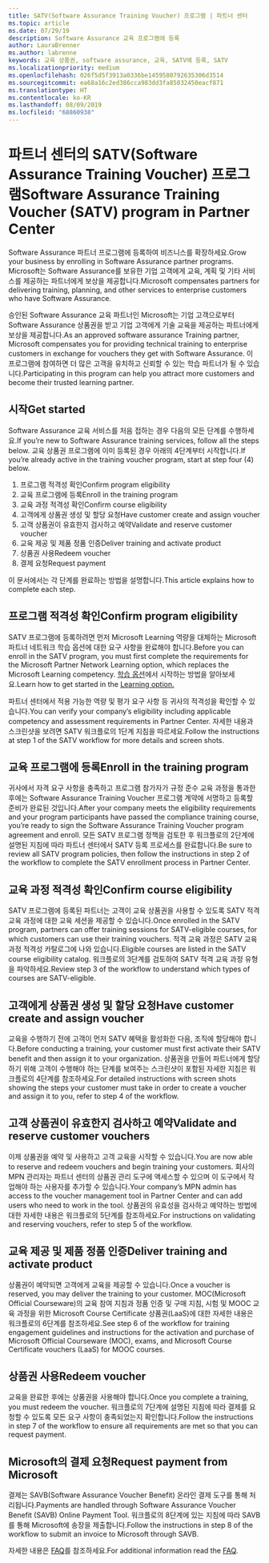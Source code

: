```yaml
---
title: SATV(Software Assurance Training Voucher) 프로그램 | 파트너 센터
ms.topic: article
ms.date: 07/29/19
description: Software Assurance 교육 프로그램에 등록
author: LauraBrenner
ms.author: labrenne
keywords: 교육 상품권, software assurance, 교육, SATV에 등록, SATV
ms.localizationpriority: medium
ms.openlocfilehash: 026f5d5f3913a0336be1459580792635306d3514
ms.sourcegitcommit: ea68a16c2ed386cca983dd3fa85032450eacf871
ms.translationtype: HT
ms.contentlocale: ko-KR
ms.lasthandoff: 08/09/2019
ms.locfileid: "68860938"
---
```

# <a name="software-assurance-training-voucher-satv-program-in-partner-center"></a><span data-ttu-id="aaa2f-104">파트너 센터의 SATV(Software Assurance Training Voucher) 프로그램</span><span class="sxs-lookup"><span data-stu-id="aaa2f-104">Software Assurance Training Voucher (SATV) program in Partner Center</span></span>

<span data-ttu-id="aaa2f-105">Software Assurance 파트너 프로그램에 등록하여 비즈니스를 확장하세요.</span><span class="sxs-lookup"><span data-stu-id="aaa2f-105">Grow your business by enrolling in Software Assurance partner programs.</span></span> <span data-ttu-id="aaa2f-106">Microsoft는 Software Assurance를 보유한 기업 고객에게 교육, 계획 및 기타 서비스를 제공하는 파트너에게 보상을 제공합니다.</span><span class="sxs-lookup"><span data-stu-id="aaa2f-106">Microsoft compensates partners for delivering training, planning, and other services to enterprise customers who have Software Assurance.</span></span> 

<span data-ttu-id="aaa2f-107">승인된 Software Assurance 교육 파트너인 Microsoft는 기업 고객으로부터 Software Assurance 상품권을 받고 기업 고객에게 기술 교육을 제공하는 파트너에게 보상을 제공합니다.</span><span class="sxs-lookup"><span data-stu-id="aaa2f-107">As an approved software assurance Training partner, Microsoft compensates you for providing technical training to enterprise customers in exchange for vouchers they get with Software Assurance.</span></span> <span data-ttu-id="aaa2f-108">이 프로그램에 참여하면 더 많은 고객을 유치하고 신뢰할 수 있는 학습 파트너가 될 수 있습니다.</span><span class="sxs-lookup"><span data-stu-id="aaa2f-108">Participating in this program can help you attract more customers and become their trusted learning partner.</span></span>

## <a name="get-started"></a><span data-ttu-id="aaa2f-109">시작</span><span class="sxs-lookup"><span data-stu-id="aaa2f-109">Get started</span></span>

<span data-ttu-id="aaa2f-110">Software Assurance 교육 서비스를 처음 접하는 경우 다음의 모든 단계를 수행하세요.</span><span class="sxs-lookup"><span data-stu-id="aaa2f-110">If you’re new to Software Assurance training services, follow all the steps below.</span></span> <span data-ttu-id="aaa2f-111">교육 상품권 프로그램에 이미 등록된 경우 아래의 4단계부터 시작합니다.</span><span class="sxs-lookup"><span data-stu-id="aaa2f-111">If you’re already active in the training voucher program, start at step four (4) below.</span></span> 

1. <span data-ttu-id="aaa2f-112">프로그램 적격성 확인</span><span class="sxs-lookup"><span data-stu-id="aaa2f-112">Confirm program eligibility</span></span>
2. <span data-ttu-id="aaa2f-113">교육 프로그램에 등록</span><span class="sxs-lookup"><span data-stu-id="aaa2f-113">Enroll in the training program</span></span>
3. <span data-ttu-id="aaa2f-114">교육 과정 적격성 확인</span><span class="sxs-lookup"><span data-stu-id="aaa2f-114">Confirm course eligibility</span></span>
4. <span data-ttu-id="aaa2f-115">고객에게 상품권 생성 및 할당 요청</span><span class="sxs-lookup"><span data-stu-id="aaa2f-115">Have customer create and assign voucher</span></span>
5. <span data-ttu-id="aaa2f-116">고객 상품권이 유효한지 검사하고 예약</span><span class="sxs-lookup"><span data-stu-id="aaa2f-116">Validate and reserve customer voucher</span></span>
6. <span data-ttu-id="aaa2f-117">교육 제공 및 제품 정품 인증</span><span class="sxs-lookup"><span data-stu-id="aaa2f-117">Deliver training and activate product</span></span>
7. <span data-ttu-id="aaa2f-118">상품권 사용</span><span class="sxs-lookup"><span data-stu-id="aaa2f-118">Redeem voucher</span></span>
8. <span data-ttu-id="aaa2f-119">결제 요청</span><span class="sxs-lookup"><span data-stu-id="aaa2f-119">Request payment</span></span>

<span data-ttu-id="aaa2f-120">이 문서에서는 각 단계를 완료하는 방법을 설명합니다.</span><span class="sxs-lookup"><span data-stu-id="aaa2f-120">This article explains how to complete each step.</span></span>

## <a name="confirm-program-eligibility"></a><span data-ttu-id="aaa2f-121">프로그램 적격성 확인</span><span class="sxs-lookup"><span data-stu-id="aaa2f-121">Confirm program eligibility</span></span>

<span data-ttu-id="aaa2f-122">SATV 프로그램에 등록하려면 먼저 Microsoft Learning 역량을 대체하는 Microsoft 파트너 네트워크 학습 옵션에 대한 요구 사항을 완료해야 합니다.</span><span class="sxs-lookup"><span data-stu-id="aaa2f-122">Before you can enroll in the SATV program, you must first complete the requirements for the Microsoft Partner Network Learning option, which replaces the Microsoft Learning competency.</span></span> <span data-ttu-id="aaa2f-123">[학습 옵션](https://partner.microsoft.com/marketing/details/learning-option-enrollment#/)에서 시작하는 방법을 알아보세요.</span><span class="sxs-lookup"><span data-stu-id="aaa2f-123">Learn how to get started in the [Learning option.](https://partner.microsoft.com/marketing/details/learning-option-enrollment#/)</span></span>

<span data-ttu-id="aaa2f-124">파트너 센터에서 적용 가능한 역량 및 평가 요구 사항 등 귀사의 적격성을 확인할 수 있습니다.</span><span class="sxs-lookup"><span data-stu-id="aaa2f-124">You can verify your company’s eligibility including applicable competency and assessment requirements in Partner Center.</span></span> <span data-ttu-id="aaa2f-125">자세한 내용과 스크린샷을 보려면 SATV 워크플로의 1단계 지침을 따르세요.</span><span class="sxs-lookup"><span data-stu-id="aaa2f-125">Follow the instructions at step 1 of the SATV workflow for more details and screen shots.</span></span>

## <a name="enroll-in-the-training-program"></a><span data-ttu-id="aaa2f-126">교육 프로그램에 등록</span><span class="sxs-lookup"><span data-stu-id="aaa2f-126">Enroll in the training program</span></span>

<span data-ttu-id="aaa2f-127">귀사에서 자격 요구 사항을 충족하고 프로그램 참가자가 규정 준수 교육 과정을 통과한 후에는 Software Assurance Training Voucher 프로그램 계약에 서명하고 등록할 준비가 완료된 것입니다.</span><span class="sxs-lookup"><span data-stu-id="aaa2f-127">After your company meets the eligibility requirements and your program participants have passed the compliance training course, you’re ready to sign the Software Assurance Training Voucher program agreement and enroll.</span></span> <span data-ttu-id="aaa2f-128">모든 SATV 프로그램 정책을 검토한 후 워크플로의 2단계에 설명된 지침에 따라 파트너 센터에서 SATV 등록 프로세스를 완료합니다.</span><span class="sxs-lookup"><span data-stu-id="aaa2f-128">Be sure to review all SATV program policies, then follow the instructions in step 2 of the workflow to complete the SATV enrollment process in Partner Center.</span></span>   


## <a name="confirm-course-eligibility"></a><span data-ttu-id="aaa2f-129">교육 과정 적격성 확인</span><span class="sxs-lookup"><span data-stu-id="aaa2f-129">Confirm course eligibility</span></span>
<span data-ttu-id="aaa2f-130">SATV 프로그램에 등록된 파트너는 고객이 교육 상품권을 사용할 수 있도록 SATV 적격 교육 과정에 대한 교육 세션을 제공할 수 있습니다.</span><span class="sxs-lookup"><span data-stu-id="aaa2f-130">Once enrolled in the SATV program, partners can offer training sessions for SATV-eligible courses, for which customers can use their training vouchers.</span></span> <span data-ttu-id="aaa2f-131">적격 교육 과정은 SATV 교육 과정 적격성 카탈로그에 나와 있습니다.</span><span class="sxs-lookup"><span data-stu-id="aaa2f-131">Eligible courses are listed in the SATV course eligibility catalog.</span></span> <span data-ttu-id="aaa2f-132">워크플로의 3단계를 검토하여 SATV 적격 교육 과정 유형을 파악하세요.</span><span class="sxs-lookup"><span data-stu-id="aaa2f-132">Review step 3 of the workflow to understand which types of courses are SATV-eligible.</span></span>

## <a name="have-customer-create-and-assign-voucher"></a><span data-ttu-id="aaa2f-133">고객에게 상품권 생성 및 할당 요청</span><span class="sxs-lookup"><span data-stu-id="aaa2f-133">Have customer create and assign voucher</span></span>

<span data-ttu-id="aaa2f-134">교육을 수행하기 전에 고객이 먼저 SATV 혜택을 활성화한 다음, 조직에 할당해야 합니다.</span><span class="sxs-lookup"><span data-stu-id="aaa2f-134">Before conducting a training, your customer must first activate their SATV benefit and then assign it to your organization.</span></span> <span data-ttu-id="aaa2f-135">상품권을 만들어 파트너에게 할당하기 위해 고객이 수행해야 하는 단계를 보여주는 스크린샷이 포함된 자세한 지침은 워크플로의 4단계를 참조하세요.</span><span class="sxs-lookup"><span data-stu-id="aaa2f-135">For detailed instructions with screen shots showing the steps your customer must take in order to create a voucher and assign it to you, refer to step 4 of the workflow.</span></span>

## <a name="validate-and-reserve-customer-vouchers"></a><span data-ttu-id="aaa2f-136">고객 상품권이 유효한지 검사하고 예약</span><span class="sxs-lookup"><span data-stu-id="aaa2f-136">Validate and reserve customer vouchers</span></span>

<span data-ttu-id="aaa2f-137">이제 상품권을 예약 및 사용하고 고객 교육을 시작할 수 있습니다.</span><span class="sxs-lookup"><span data-stu-id="aaa2f-137">You are now able to reserve and redeem vouchers and begin training your customers.</span></span> <span data-ttu-id="aaa2f-138">회사의 MPN 관리자는 파트너 센터의 상품권 관리 도구에 액세스할 수 있으며 이 도구에서 작업해야 하는 사용자를 추가할 수 있습니다.</span><span class="sxs-lookup"><span data-stu-id="aaa2f-138">Your company’s MPN admin has access to the voucher management tool in Partner Center and can add users who need to work in the tool.</span></span> <span data-ttu-id="aaa2f-139">상품권의 유효성을 검사하고 예약하는 방법에 대한 자세한 내용은 워크플로의 5단계를 참조하세요.</span><span class="sxs-lookup"><span data-stu-id="aaa2f-139">For instructions on validating and reserving vouchers, refer to step 5 of the workflow.</span></span>

## <a name="deliver-training-and-activate-product"></a><span data-ttu-id="aaa2f-140">교육 제공 및 제품 정품 인증</span><span class="sxs-lookup"><span data-stu-id="aaa2f-140">Deliver training and activate product</span></span>

<span data-ttu-id="aaa2f-141">상품권이 예약되면 고객에게 교육을 제공할 수 있습니다.</span><span class="sxs-lookup"><span data-stu-id="aaa2f-141">Once a voucher is reserved, you may deliver the training to your customer.</span></span> <span data-ttu-id="aaa2f-142">MOC(Microsoft Official Courseware)의 교육 참여 지침과 정품 인증 및 구매 지침, 시험 및 MOOC 교육 과정을 위한 Microsoft Course Certificate 상품권(LaaS)에 대한 자세한 내용은 워크플로의 6단계를 참조하세요.</span><span class="sxs-lookup"><span data-stu-id="aaa2f-142">See step 6 of the workflow for training engagement guidelines and instructions for the activation and purchase of Microsoft Official Courseware (MOC), exams, and Microsoft Course Certificate vouchers (LaaS) for MOOC courses.</span></span>

## <a name="redeem-voucher"></a><span data-ttu-id="aaa2f-143">상품권 사용</span><span class="sxs-lookup"><span data-stu-id="aaa2f-143">Redeem voucher</span></span>

<span data-ttu-id="aaa2f-144">교육을 완료한 후에는 상품권을 사용해야 합니다.</span><span class="sxs-lookup"><span data-stu-id="aaa2f-144">Once you complete a training, you must redeem the voucher.</span></span> <span data-ttu-id="aaa2f-145">워크플로의 7단계에 설명된 지침에 따라 결제를 요청할 수 있도록 모든 요구 사항이 충족되었는지 확인합니다.</span><span class="sxs-lookup"><span data-stu-id="aaa2f-145">Follow the instructions in step 7 of the workflow to ensure all requirements are met so that you can request payment.</span></span> 


## <a name="request-payment-from-microsoft"></a><span data-ttu-id="aaa2f-146">Microsoft의 결제 요청</span><span class="sxs-lookup"><span data-stu-id="aaa2f-146">Request payment from Microsoft</span></span>

<span data-ttu-id="aaa2f-147">결제는 SAVB(Software Assurance Voucher Benefit) 온라인 결제 도구를 통해 처리됩니다.</span><span class="sxs-lookup"><span data-stu-id="aaa2f-147">Payments are handled through Software Assurance Voucher Benefit (SAVB) Online Payment Tool.</span></span> <span data-ttu-id="aaa2f-148">워크플로의 8단계에 있는 지침에 따라 SAVB를 통해 Microsoft에 송장을 제출합니다.</span><span class="sxs-lookup"><span data-stu-id="aaa2f-148">Follow the instructions in step 8 of the workflow to submit an invoice to Microsoft through SAVB.</span></span> 

<span data-ttu-id="aaa2f-149">자세한 내용은 [FAQ](vvr-faq.md)를 참조하세요.</span><span class="sxs-lookup"><span data-stu-id="aaa2f-149">For additional information read the [FAQ](vvr-faq.md).</span></span>

